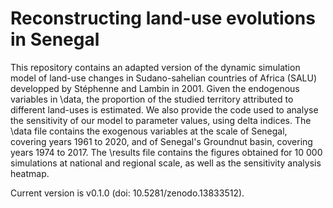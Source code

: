 # Reconstructing land-use evolutions in Senegal

This repository contains an adapted version of the dynamic simulation model of land-use changes in Sudano-sahelian countries of Africa (SALU) developped by Stéphenne and Lambin in 2001. Given the endogenous variables in \data, the proportion of the studied territory attributed to different land-uses is estimated. We also provide the code used to analyse the sensitivity of our model to parameter values, using delta indices. The \data file contains the exogenous variables at the scale of Senegal, covering years 1961 to 2020, and of Senegal's Groundnut basin, covering years 1974 to 2017. The \results file contains the figures obtained for 10 000 simulations at national and regional scale, as well as the sensitivity analysis heatmap.

Current version is v0.1.0 (doi: 10.5281/zenodo.13833512).
